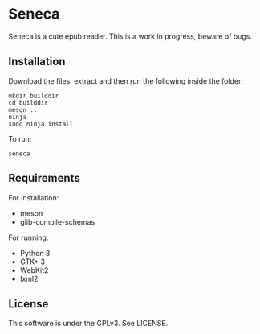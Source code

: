 # Seneca

Seneca is a cute epub reader. This is a work in progress, beware of bugs.

## Installation

Download the files, extract and then run the following inside the folder:

```
mkdir builddir
cd builddir
meson ..
ninja
sudo ninja install
```

To run:

```
seneca
```

## Requirements

For installation:
- meson
- glib-compile-schemas

For running:
- Python 3
- GTK+ 3
- WebKit2
- lxml2

## License

This software is under the GPLv3. See LICENSE.
